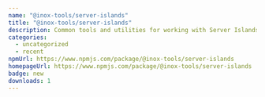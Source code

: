 ```yaml
---
name: "@inox-tools/server-islands"
title: "@inox-tools/server-islands"
description: Common tools and utilities for working with Server Islands.
categories:
  - uncategorized
  - recent
npmUrl: https://www.npmjs.com/package/@inox-tools/server-islands
homepageUrl: https://www.npmjs.com/package/@inox-tools/server-islands
badge: new
downloads: 1
---
```

